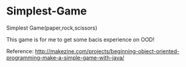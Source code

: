 # Simplest-Game
Simplest Game(paper,rock,scissors)

This game is for me to get some bacis experience on OOD!

Reference: http://makezine.com/projects/beginning-object-oriented-programming-make-a-simple-game-with-java/
